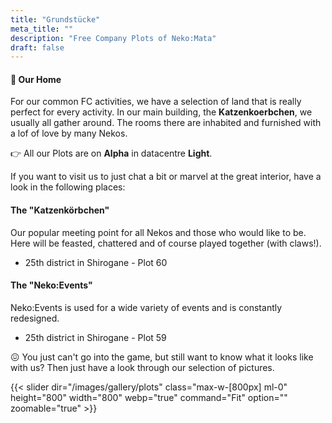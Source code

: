 ```yaml
---
title: "Grundstücke"
meta_title: ""
description: "Free Company Plots of Neko:Mata"
draft: false
---
```


#### 🐾 Our Home

For our common FC activities, we have a selection of land that is really perfect for every activity. In our main building, the **Katzenkoerbchen**, we usually all gather around. The rooms there are inhabited and furnished with a lof of love by many Nekos.

👉 All our Plots are on **Alpha** in datacentre **Light**.

If you want to visit us to just chat a bit or marvel at the great interior, have a look in the following places:

#### The "Katzenkörbchen"

Our popular meeting point for all Nekos and those who would like to be. Here will be feasted, chattered and of course played together (with claws!).

* 25th district in Shirogane - Plot 60

#### The "Neko:Events"

Neko:Events is used for a wide variety of events and is constantly redesigned.

* 25th district in Shirogane - Plot 59

😖 You just can't go into the game, but still want to know what it looks like with us? Then just have a look through our selection of pictures.

{{< slider dir="/images/gallery/plots" class="max-w-[800px] ml-0" height="800" width="800" webp="true" command="Fit" option="" zoomable="true" >}}